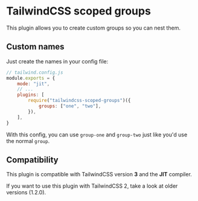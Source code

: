 # TailwindCSS scoped groups

This plugin allows you to create custom groups so you can nest them.

## Custom names

Just create the names in your config file:

```js
// tailwind.config.js
module.exports = {
    mode: "jit",
    // ...
    plugins: [
        require("tailwindcss-scoped-groups")({
            groups: ["one", "two"],
        }),
    ],
}
```

With this config, you can use `group-one` and `group-two` just like you'd use the normal `group`.

## Compatibility

This plugin is compatible with TailwindCSS version **3** and the **JIT** compiler.

If you want to use this plugin with TailwindCSS 2, take a look at older versions (1.2.0).
